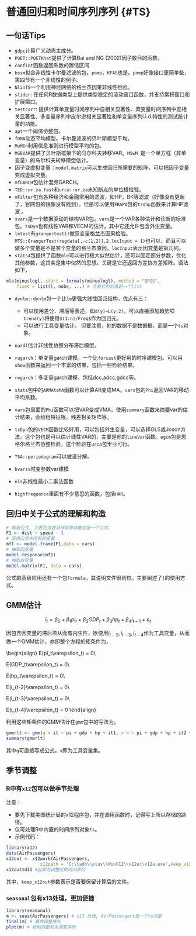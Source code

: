 
# 普通回归和时间序列序列 {#TS}
## 一句话Tips
- `gdpc`计算广义动态主成分。
- `POET::POETKhat`提供了计算Bai and NG (2002)因子数目的函数。
- `confint`函数返回系数的置信区间
- `bssm`拟合非线性卡尔曼滤波的包。`pomp`，`KFAS`也是。`pomp`好像接口更简单些，第四节有一个非线性的例子。
- `NlinTS`一个利用神经网络的格兰杰因果非线性检验。
-  `slider`: 在任何R数据类型上提供类型稳定的滚动窗口函数，并支持累积窗口和扩展窗口。
-  `testcorr`: 提供计算单变量时间序列中自相关显著性、双变量时间序列中互相关显著性、多变量序列中皮尔逊相关显著性和单变量序列i.i.d.特性的测试统计量的功能。  
- `apt`一个阈值协整包。
- `fDMA`动态平均模型。卡尔曼滤波的贝叶斯模型平均。
- `MuMIn`利用信息准则进行模型平均的包。
- `MSBVAR`提供了贝叶斯框架下的马尔科夫转移VAR。`MSwM `是一个单方程（非单变量）的马尔科夫转移模型估计。
- 因子变虚拟变量：`model.matrix`可以生成回归所需要的矩阵，可以把因子变量变成虚拟变量。
- `mfGARCH`包估计混频GARCH。
- `TED::ur.za.fast`和`urca::ur.za`未知断点的单位根检验。 
- `mFilter`包有各种经济和金融常用的滤波，如HP，BK等滤波（好像没有更新了，官网包的镜像没有找到）。但是可以使用`FRAPO`包的`trdhp`函数来计算HP滤波 。
- `svars`是一个数据驱动的结构VAR包。`vars`是一个VAR各种估计和诊断的标准包。`tsDyn`也有线性VAR和VECM的估计，其中它还允许包含外生变量。
- `lmtest`有`grangertest()`做双变量格兰杰因果检验。`MTS::GrangerTest(regdata[,-c(1,2)],2,locInput = 1)`也可以，而且可以做多个变量是不是某个变量的格兰杰原因。`locInput`表示因变量是第几列。
- `stats4`包提供了函数`mle`可以进行极大似然估计，还可以固定部分参数，优化其他参数，这其实是集中似然的思想。关键是它还返回方差协方差矩阵。语法如下，

```r
mle(minuslogl, start = formals(minuslogl), method = "BFGS",
    fixed = list(), nobs, ...) # 注意它的初值是一个list
```

- `dynlm::dynlm`包一个比`lm`更强大线性回归结构，优点有三：
    - 可以使用差分、滞后等表述，如`d(y)~L(y,2)`，可以直接添加趋势项`trend(y)`将使用`$(1:n)/Freq$`作为回归元。
    - 可以进行工具变量估计。
但要注意，他的数据不是数据框，而是一个`ts`对象。 

- `nardl`估计非线性协整分布滞后模型。
- `rugarch`：单变量garch建模。一个比`forcast`更好用的时序建模包。可以用`show`函数来返回一个丰富的结果，包括一些检验结果。
- `rmgarch`：多变量garch建模。包括dcc,adcc,gdcc等。
- `stats`包中的`ARMAtoMA`函数可以计算AR变成MA。`vars`包的`Phi`返回VAR的移动平均系数。
- `vars`包里面的`Phi`函数可以把VAR变成VMA。使用`summary`函数来摘要var的估计结果，会给粗特征根，残差相关矩阵等。
- `tsDyn`包的`VECM`函数比较好用，可以包括外生变量，可以选择OLS或Joson方法。这个包也是可以估计线性VAR的，主要是他的`lineVar`函数。`egcm`包是恩格尔格兰杰协整检验，这个检验在`urca`包里业可行。
- `TSA::periodogram`可以做谱分解。
- `bvarsv`时变参数var建模
- `nls`非线性最小二乘法函数
- `highfrequance`里面有不少意思的函数，包括`HAR`。
## 回归中关于公式的理解和构造

```r
# 构造公式, 只要包含波浪线就意味着这是一个公式。
F1 <- dist ~ speed - 1
# 获得公式中所有的变量
mf1 <- model.frame(F1,data = cars)
# 抽取因变量
model.response(mf1)
# 抽取自变量
model.matrix(F1, data = cars)
```
公式的高级应用还有一个包`Formula`，其说明文件很到位。主要阐述了`|`的使用方式。

## GMM估计

$$
i _t =\beta_0 + \beta_1pi_t + \beta_2GDP_t + \beta_3hp_t + \beta_4i_{t-1} + \varepsilon_t
$$

因包含因变量的滞后项从而有内生性，欲使用$i_{t-2},i_{t-3},i_{t-4}$作为工具变量，从而做一个GMM估计，亦即整个方程的矩条件为，

\begin{align}
E(pi_t\varepsilon_t) = 0\\

E(GDP_t\varepsilon_t) = 0\\

E(hp_t\varepsilon_t) = 0\\

E(i_{t-2}\varepsilon_t) = 0\\

E(i_{t-3}\varepsilon_t) = 0\\

E(i_{t-4}\varepsilon_t) = 0
\end{align}


利用这些矩条件的GMM估计在`gmm`包中的写法为，

```r
gmmrlt <- gmm(g = it ~ pi + gdp + hp + it1, x = ~ pi + gdp + hp + it2 + it3 + it4,data = dwg0)
summary(gmmrlt)
```
其中`g`可直接写成公式，`x`即为工具变量集。

## 季节调整
### R中有`x12`包可以做季节处理
注意：

- 要先下载美国统计局的x12程序包，并在调用函数时，记得写上所以存储的路径。
- 仅可处理R中内置的时间序列对象`ts`。
- 示例代码：

```r
library(x12)
data(AirPassengers)
x12out <- x12work(AirPassengers,
             x12path = 'C:\\ado\\plus\\WinX12\\x12a\\x12a.exe',keep_x12out = FALSE)
x12out$d11 #此即为调整后的时间序列
```
其中，`keep_x12out`参数表示是否要保留计算后的文件。

### `seasonal`包有x13处理，更加便捷

```r
library(seasonal)
m <- seas(AirPassengers) # x13 处理, AirPassengers是一个ts对象
final(m) # 最终调整序列
plot(m) # 绘制调整和未调整序列
```

